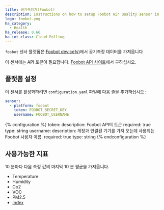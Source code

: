 ```yaml
---
title: 공기측정기(Foobot)
description: Instructions on how to setup Foobot Air Quality sensor in Home Assistant.
logo: foobot.png
ha_category:
  - Health
ha_release: 0.66
ha_iot_class: Cloud Polling
---
```


`foobot` 센서 플랫폼은 [Foobot device(s)](https://foobot.io/features/)에서 공기측정 데이터를 가져옵니다

이 센서에는 API 토큰이 필요합니다. [Foobot API 사이트](https://api.foobot.io/apidoc/index.html)에서 구하십시오.

## 플랫폼 설정

이 센서를 활성화하려면 `configuration.yaml` 파일에 다음 줄을 추가하십시오 :

```yaml
sensor:
  - platform: foobot
    token: FOOBOT_SECRET_KEY
    username: FOOBOT_USERNAME
```

{% configuration %}
  token:
    description: Foobot API의 토큰
    required: true
    type: string
  username:
    description: 계정과 연결된 기기를 가져 오는데 사용되는 Foobot 사용자 이름.
    required: true
    type: string
{% endconfiguration %}

## 사용가능한 지표

10 분마다 다음 측정 값의 마지막 10 분 평균을 가져옵니다.

  * Temperature
  * Humidity
  * Co2
  * VOC
  * PM2.5
  * [Index](https://help.foobot.io/hc/en-us/articles/204814371-What-does-central-number-mean-)
